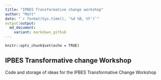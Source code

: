 ```yaml
---
title: "IPBES Transformative change workshop"
author: "Matt"
date: "`r format(Sys.time(), '%d %B, %Y')`"
output:output:
  md_document:
    variant: markdown_github
---
```


```{r setup, include=FALSE}
knitr::opts_chunk$set(echo = TRUE)
```

## IPBES Transformative change Workshop

Code and storage of ideas for the IPBES Transformative Change Workshop